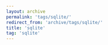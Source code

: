 ```yaml
---
layout: archive
permalink: 'tags/sqlite/'
redirect_from: 'archive/tags/sqlite/'
title: 'sqlite'
tag: 'sqlite'
---
```

